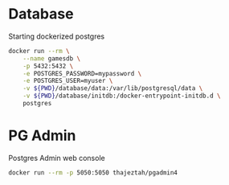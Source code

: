 # Database
Starting dockerized postgres
```bash
docker run --rm \
    --name gamesdb \
    -p 5432:5432 \
    -e POSTGRES_PASSWORD=mypassword \
    -e POSTGRES_USER=myuser \
    -v ${PWD}/database/data:/var/lib/postgresql/data \
    -v ${PWD}/database/initdb:/docker-entrypoint-initdb.d \
    postgres
```

# PG Admin
Postgres Admin web console
```bash
docker run --rm -p 5050:5050 thajeztah/pgadmin4
```


